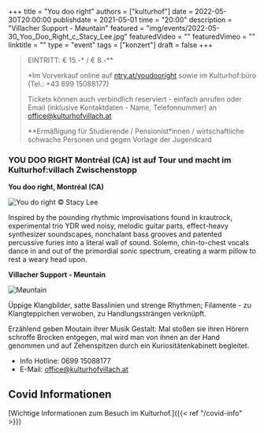 +++
title = "You doo right"
authors = ["kulturhof"]
date = 2022-05-30T20:00:00
publishdate = 2021-05-01
time = "20:00"
description = "Villacher Support - Møuntain"
featured = "img/events/2022-05-30_Yoo_Doo_Right_c_Stacy_Lee.jpg"
featuredVideo = ""
featuredVimeo = ""
linktitle = ""
type = "event"
tags = ["konzert"]
draft = false
+++

>
> EINTRITT: € 15.-\* / € 8.-\**
>
> \*Im Vorverkauf online auf [ntry.at/youdooright](https://ntry.at/youdooright) sowie im Kulturhof:büro (Tel.: +43 699 15088177)
>
>Tickets können auch verbindlich reserviert - einfach anrufen oder Email (inklusive Kontaktdaten - Name, Telefonnummer) an office@kulturhofvillach.at
> 
> \*\*Ermäßigung für Studierende / Pensionist\*innen / wirtschaftliche schwache Personen und gegen Vorlage der Jugendcard


### YOU DOO RIGHT Montréal (CA) ist auf Tour und macht im Kulturhof:villach Zwischenstopp

**You doo right, Montréal (CA)**
 
![You do right](/img/events/2022-05-30_Yoo_Doo_Right_c_Stacy_Lee.jpg)
 © Stacy Lee

Inspired by the pounding rhythmic improvisations found in krautrock, experimental trio YDR wed noisy, melodic guitar parts, effect-heavy synthesizer soundscapes, nonchalant bass grooves and patented percussive furies into a literal wall of sound. Solemn, chin-to-chest vocals dance in and out of the primordial sonic spectrum, creating a warm pillow to rest a weary head upon.
 

**Villacher Support - Møuntain**
 
![Møuntain](/img/events/2022-05-30_Møuntain.jpg)

Üppige Klangbilder, satte Basslinien und strenge Rhythmen; Filamente - zu Klangteppichen verwoben, zu Handlungssträngen verknüpft. 

Erzählend geben Moutain ihrer Musik Gestalt: Mal stoßen sie ihren Hörern schroffe Brocken entgegen, mal wird man von ihnen an der Hand genommen und auf Zehenspitzen durch ein Kuriositätenkabinett begleitet. 




- Info Hotline: 0699 15088177 
- E-Mail: office@kulturhofvillach.at

## Covid Informationen

[Wichtige Informationen zum Besuch im Kulturhof.]({{< ref "/covid-info" >}})

